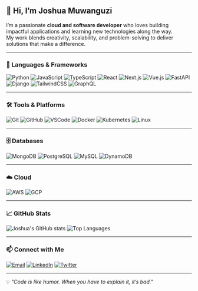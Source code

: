 ## 👋 Hi, I’m Joshua Muwanguzi

I’m a passionate **cloud and software developer** who loves building impactful applications and learning new technologies along the way.  
My work blends creativity, scalability, and problem-solving to deliver solutions that make a difference.  

---

### 🚀 Languages & Frameworks
![Python](https://img.shields.io/badge/Python-3776AB?style=flat&logo=python&logoColor=white)
![JavaScript](https://img.shields.io/badge/JavaScript-F7DF1E?style=flat&logo=javascript&logoColor=black)
![TypeScript](https://img.shields.io/badge/TypeScript-3178C6?style=flat&logo=typescript&logoColor=white)
![React](https://img.shields.io/badge/React-20232A?style=flat&logo=react&logoColor=61DAFB)
![Next.js](https://img.shields.io/badge/Next.js-000000?style=flat&logo=nextdotjs&logoColor=white)
![Vue.js](https://img.shields.io/badge/Vue.js-4FC08D?style=flat&logo=vuedotjs&logoColor=white)
![FastAPI](https://img.shields.io/badge/FastAPI-009688?style=flat&logo=fastapi&logoColor=white)
![Django](https://img.shields.io/badge/Django-092E20?style=flat&logo=django&logoColor=white)
![TailwindCSS](https://img.shields.io/badge/TailwindCSS-38B2AC?style=flat&logo=tailwindcss&logoColor=white)
![GraphQL](https://img.shields.io/badge/GraphQL-E10098?style=flat&logo=graphql&logoColor=white)

---

### 🛠️ Tools & Platforms
![Git](https://img.shields.io/badge/Git-F05032?style=flat&logo=git&logoColor=white)
![GitHub](https://img.shields.io/badge/GitHub-181717?style=flat&logo=github&logoColor=white)
![VSCode](https://img.shields.io/badge/VSCode-007ACC?style=flat&logo=visualstudiocode&logoColor=white)
![Docker](https://img.shields.io/badge/Docker-2496ED?style=flat&logo=docker&logoColor=white)
![Kubernetes](https://img.shields.io/badge/Kubernetes-326CE5?style=flat&logo=kubernetes&logoColor=white)
![Linux](https://img.shields.io/badge/Linux-FCC624?style=flat&logo=linux&logoColor=black)

---

### 🗄️ Databases
![MongoDB](https://img.shields.io/badge/MongoDB-47A248?style=flat&logo=mongodb&logoColor=white)
![PostgreSQL](https://img.shields.io/badge/PostgreSQL-316192?style=flat&logo=postgresql&logoColor=white)
![MySQL](https://img.shields.io/badge/MySQL-4479A1?style=flat&logo=mysql&logoColor=white)
![DynamoDB](https://img.shields.io/badge/DynamoDB-4053D6?style=flat&logo=amazondynamodb&logoColor=white)

---

### ☁️ Cloud
![AWS](https://img.shields.io/badge/AWS-232F3E?style=flat&logo=amazonaws&logoColor=white)
![GCP](https://img.shields.io/badge/Google%20Cloud-4285F4?style=flat&logo=googlecloud&logoColor=white)

---

### 📈 GitHub Stats
![Joshua's GitHub stats](https://github-readme-stats.vercel.app/api?username=YOUR_USERNAME&show_icons=true&theme=radical)
![Top Languages](https://github-readme-stats.vercel.app/api/top-langs/?username=YOUR_USERNAME&layout=compact&theme=radical)

---

### 📫 Connect with Me
[![Email](https://img.shields.io/badge/Email-D14836?style=flat&logo=gmail&logoColor=white)](mailto:joshuamjv22@gmail.com)
[![LinkedIn](https://img.shields.io/badge/LinkedIn-0A66C2?style=flat&logo=linkedin&logoColor=white)](https://linkedin.com/in/YOUR_LINKEDIN)
[![Twitter](https://img.shields.io/badge/Twitter-1DA1F2?style=flat&logo=twitter&logoColor=white)](https://twitter.com/YOUR_TWITTER)

---

💡 *"Code is like humor. When you have to explain it, it’s bad."*
